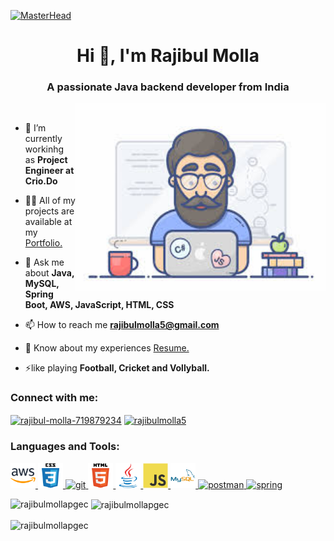 [![MasterHead](https://developers.giphy.com/branch/master/static/api-512d36c09662682717108a38bbb5c57d.gif)](https://github.com/RaJiBuLmOlLaPGEC)
<h1 align="center">Hi 👋, I'm Rajibul Molla</h1>
<h3 align="center">A passionate Java backend developer from India</h3>
<img align="right" alt="Coding" width="400" src="https://github.com/RaJiBuLmOlLaPGEC/RaJiBuLmOlLaPGEC/blob/main/images/skills/images.jfif">
<!-- <p align="left"> <img src="https://komarev.com/ghpvc/?username=rajibulmollapgec&label=Profile%20views&color=0e75b6&style=flat" alt="rajibulmollapgec" /> </p> -->

<!-- <p align="left"> <a href="https://github.com/ryo-ma/github-profile-trophy"><img src="https://github-profile-trophy.vercel.app/?username=rajibulmollapgec" alt="rajibulmollapgec" /></a> </p> -->

<p align="left"> <a href="https://twitter.com/" target="blank"><img src="https://img.shields.io/twitter/follow/?logo=twitter&style=for-the-badge" alt="" /></a> </p>

- 🌱 I’m currently workinhg as **Project Engineer at Crio.Do**

- 👨‍💻 All of my projects are available at my [Portfolio.](https://rajibulmollapgec.github.io/)

- 💬 Ask me about **Java, MySQL, Spring Boot, AWS, JavaScript, HTML, CSS**

- 📫 How to reach me **rajibulmolla5@gmail.com**

- 📄 Know about my experiences [Resume.](https://drive.google.com/file/d/18b2s-c2CZz98XB-Wns2bF_sJ6Bk8veXt/view?usp=share_link)

- ⚡like playing **Football, Cricket and Vollyball.**

<h3 align="left">Connect with me:</h3>
<p align="left">
<a href="https://linkedin.com/in/rajibul-molla-719879234" target="blank"><img align="center" src="https://raw.githubusercontent.com/rahuldkjain/github-profile-readme-generator/master/src/images/icons/Social/linked-in-alt.svg" alt="rajibul-molla-719879234" height="30" width="40" /></a>
<a href="https://www.hackerrank.com/rajibulmolla5" target="blank"><img align="center" src="https://raw.githubusercontent.com/rahuldkjain/github-profile-readme-generator/master/src/images/icons/Social/hackerrank.svg" alt="rajibulmolla5" height="30" width="40" /></a>
</p>

<h3 align="left">Languages and Tools:</h3>
<p align="left"> <a href="https://aws.amazon.com" target="_blank" rel="noreferrer"> <img src="https://raw.githubusercontent.com/devicons/devicon/master/icons/amazonwebservices/amazonwebservices-original-wordmark.svg" alt="aws" width="40" height="40"/> </a> <a href="https://www.w3schools.com/css/" target="_blank" rel="noreferrer"> <img src="https://raw.githubusercontent.com/devicons/devicon/master/icons/css3/css3-original-wordmark.svg" alt="css3" width="40" height="40"/> </a> <a href="https://git-scm.com/" target="_blank" rel="noreferrer"> <img src="https://www.vectorlogo.zone/logos/git-scm/git-scm-icon.svg" alt="git" width="40" height="40"/> </a> <a href="https://www.w3.org/html/" target="_blank" rel="noreferrer"> <img src="https://raw.githubusercontent.com/devicons/devicon/master/icons/html5/html5-original-wordmark.svg" alt="html5" width="40" height="40"/> </a> <a href="https://www.java.com" target="_blank" rel="noreferrer"> <img src="https://raw.githubusercontent.com/devicons/devicon/master/icons/java/java-original.svg" alt="java" width="40" height="40"/> </a> <a href="https://developer.mozilla.org/en-US/docs/Web/JavaScript" target="_blank" rel="noreferrer"> <img src="https://raw.githubusercontent.com/devicons/devicon/master/icons/javascript/javascript-original.svg" alt="javascript" width="40" height="40"/> </a> <a href="https://www.mysql.com/" target="_blank" rel="noreferrer"> <img src="https://raw.githubusercontent.com/devicons/devicon/master/icons/mysql/mysql-original-wordmark.svg" alt="mysql" width="40" height="40"/> </a> <a href="https://postman.com" target="_blank" rel="noreferrer"> <img src="https://www.vectorlogo.zone/logos/getpostman/getpostman-icon.svg" alt="postman" width="40" height="40"/> </a> <a href="https://spring.io/" target="_blank" rel="noreferrer"> <img src="https://www.vectorlogo.zone/logos/springio/springio-icon.svg" alt="spring" width="40" height="40"/> </a> </p>

<p><img align="left" src="https://github-readme-stats.vercel.app/api/top-langs?username=rajibulmollapgec&show_icons=true&locale=en&layout=compact" alt="rajibulmollapgec" /></p>

<p>&nbsp;<img align="center" src="https://github-readme-stats.vercel.app/api?username=rajibulmollapgec&show_icons=true&locale=en" alt="rajibulmollapgec" /></p>

<p><img align="center" src="https://github-readme-streak-stats.herokuapp.com/?user=rajibulmollapgec&" alt="rajibulmollapgec" /></p>
